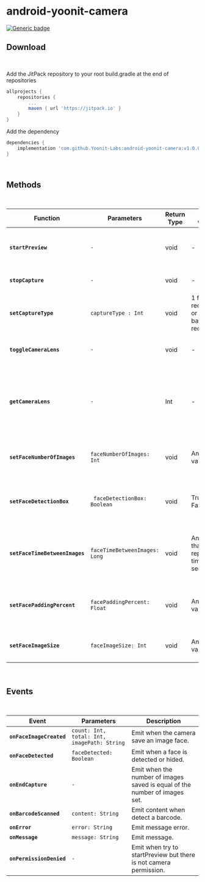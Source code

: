 # android-yoonit-camera
[![Generic badge](https://img.shields.io/badge/version-v1.0.0-<COLOR>.svg)](https://shields.io/)  

## Download

<br/>

Add the JitPack repository to your root build.gradle at the end of repositories
```groovy
allprojects {
	repositories {
		...
		maven { url 'https://jitpack.io' }
	}	
}
```
Add the dependency
```groovy
dependencies {
    implementation 'com.github.Yoonit-Labs:android-yoonit-camera:v1.0.0-alpha1'
}
```

<br/>

## Methods  

<br/>

| Function | Parameters | Return Type | Valid values | Description |  
|-----------|------|------------------------|--------------|-------------|
| **`startPreview`** | ```-``` | void | - | Start camera preview if has permission. 
| **`stopCapture`** | ```-``` | void | - | Stop the face image capture.
| **`setCaptureType`** | ```captureType : Int``` | void | 1 for face recognition or 2 for barcode recognition | Set capture type of face or barcode.
| **`toggleCameraLens`** | ```-``` | void | - | Set camera lens facing front or back.
| **`getCameraLens`** | ```-``` | Int | - | Return Integer that represents lens face state (0 for Front Camera, 1 for Back Camera).
| **`setFaceNumberOfImages`** | ```faceNumberOfImages: Int``` | void | Any Int value | Set number of images to save when face detected. 
| **`setFaceDetectionBox`** |``` faceDetectionBox: Boolean``` | void | True or False | Set to show face detection box when face detected. 
| **`setFaceTimeBetweenImages`** | ```faceTimeBetweenImages: Long``` | void | Any long that represent time in milli seconds | Set saving face images time interval in milli seconds.
| **`setFacePaddingPercent`** | ```facePaddingPercent: Float``` | void | Any Float value | Set face image and bounding box padding in percent.
| **`setFaceImageSize `** | ```faceImageSize: Int``` | void | Any Int value | Set face image size to be saved.  

<br/>

## Events  

<br/>

| Event | Parameters | Description |  
|-----------|------|-------------|
| **`onFaceImageCreated`** | ```count: Int, total: Int, imagePath: String``` | Emit when the camera save an image face.
| **`onFaceDetected`** | ```faceDetected: Boolean``` | Emit when a face is detected or hided.
| **`onEndCapture`** | ```-``` | Emit when the number of images saved is equal of the number of images set. 
| **`onBarcodeScanned`** | ```content: String``` | Emit content when detect a barcode. 
| **`onError`** |```error: String``` | Emit message error.
| **`onMessage`** | ```message: String``` | Emit message. 
| **`onPermissionDenied`** | ```-``` | Emit when try to startPreview but there is not camera permission.
